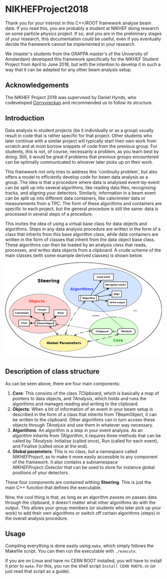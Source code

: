 # NIKHEFProject2018

Thank you for your interest in this C++/ROOT framework analyse beam data. If you read this, you are probably a student at NIKHEF doing research on some particle physics project. If so, and you are in the preliminary stages of your research, this documentation could be useful, even if you eventually decide the framework cannot be implemented in your research.

We (master's students from the GRAPPA master's of the University of Amsterdam) developed this framework specifically for the NIKHEF Student Project from April to June 2018, but with the intention to develop it in such a way that it can be adepted for any other beam analysis setup.

## Acknowledgements
The NIKHEF Project 2018 was supervised by Daniel Hynds, who codeveloped [Corryvreckan](https://gitlab.cern.ch/dhynds/corryvreckan) and recommended us to follow its structure.

## Introduction
Data analysis in student projects (be it individually or as a group) usually result in code that is rather specific for that project. Other students who later continue with a similar project will typically start their own work from scratch and at most borrow snippets of code from the previous group. For students, this is not, of course, necessarily a problem, as you learn best by doing. Still, it would be great if problems that previous groups encountered can be optimally communicated to whoever later picks up on their work.

This framework not only tries to address this 'continuity problem', but also offers a model to efficiently develop code for beam data analysis as a group. The idea is that a procedure where data is analyised event-by-event can be split up into several algorithms, like reading data files, recognising tracks, and aligning your detectors. Similarly, information in a beam event can be split up into different data containers, like calorimeter data or measurements from a TPC. The form of these algorithms and containers are specific to each project, but the general procedure is still the same: data is processed in several steps of a procedure.

This invites the idea of using a virtual base class for data objects and algorithms. Steps in any data analysis procedure are written in the form of a class that inherits from this base algorithm class, while data containers are written in the form of classes that inherit from the data object base class. These algorithms can then be loaded by an analysis class that reads, processes, and writes data objects from a clipboard. A crude scheme of the main classes (with some example derived classes) is shown below.

![Basic of class structure](https://github.com/redeboer/NIKHEFProject2018/blob/master/docs/structure_basic.png "Basic scheme of class structure")

## Description of class structure
As can be seen above, there are four main components:
1. **Core**: This consists of the class *TClipboard*, which is basically a map of pointers to data objects, and *TAnalysis*, which holds and runs the algorithms and manages reading and writing to the clipboard.
2. **Objects**: When a bit of information of an event in your beam setup is described in the form of a class that inherits from TBeamObject, it can be written to the clipboard. Other algorithms can in turn access these objects through *TAnalysis* and use them in whatever way necessary.
3. **Algorithms**: An algorithm is a step in your event analysis. As an algorithm inherits from *TAlgorithm*, it requires three methods that can be called by *TAnalysis*: Initialise (called once), Run (called for each event), and Finalise (called once at the end).
4. **Global parameters**: This is no class, but a namespace called *NIKHEFProject*, as to make it more easily accessible to any component of the framework. It also contains a subnamespace *NIKHEFProject::Detector* that can be used to store for instance global positions of your detectors.

These four components are contained withing **Steering**. This is just the main C++ function that defines the executable.

Now, the cool thing is that, as long as an algorithm passes on passes data through the clipboard, it doesn't matter what other algorithms do with the output. This allows your group members (or students who later pick up your work) to add their own algorithms or switch off certain algorithms (steps) in the overall analysis procedure.

## Usage
Compiling everything is done easily using `make`, which simply follows the Makefile script. You can then run the executable with `./execute`.

If you are on Linux and have no CERN ROOT installed, you will have to install it prior to `make`. For this, you run the shell script `Install CERN ROOT6.sh` (or just read that script as a guide).